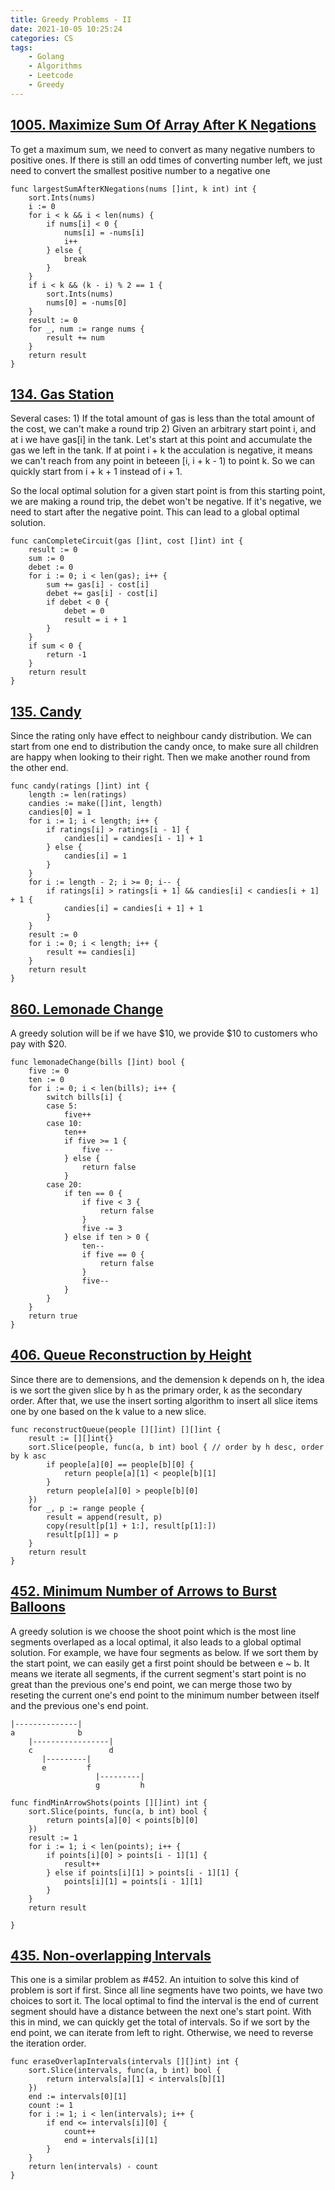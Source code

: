 ```yaml
---
title: Greedy Problems - II
date: 2021-10-05 10:25:24
categories: CS
tags:
    - Golang
    - Algorithms
    - Leetcode
    - Greedy
---
```


## [1005. Maximize Sum Of Array After K Negations](https://leetcode.com/problems/maximize-sum-of-array-after-k-negations/)

To get a maximum sum, we need to convert as many negative numbers to positive ones. If there is still an odd times of converting number left, we just need to convert the smallest positive number to a negative one

```golang
func largestSumAfterKNegations(nums []int, k int) int {
    sort.Ints(nums)
    i := 0
    for i < k && i < len(nums) {
        if nums[i] < 0 {
            nums[i] = -nums[i]
            i++
        } else {
            break
        }
    }
    if i < k && (k - i) % 2 == 1 {
        sort.Ints(nums)
        nums[0] = -nums[0]
    }
    result := 0
    for _, num := range nums {
        result += num
    }
    return result
}
```

## [134. Gas Station](https://leetcode.com/problems/gas-station/)

Several cases:
    1) If the total amount of gas is less than the total amount of the cost, we can't make a round trip
    2) Given an arbitrary start point i, and at i we have gas[i] in the tank. Let's start at this point and accumulate the gas we left in the tank. If at point i + k the acculation is negative, it means we can't reach from any point in beteeen [i, i + k - 1) to point k. So we can quickly start from i + k + 1 instead of i + 1.

So the local optimal solution for a given start point is from this starting point, we are making a round trip, the debet won't be negative. If it's negative, we need to start after the negative point. This can lead to a global optimal solution.

```golang
func canCompleteCircuit(gas []int, cost []int) int {
    result := 0
    sum := 0
    debet := 0
    for i := 0; i < len(gas); i++ {
        sum += gas[i] - cost[i]
        debet += gas[i] - cost[i]
        if debet < 0 {
            debet = 0
            result = i + 1
        }
    }
    if sum < 0 {
        return -1
    }
    return result
}
```

## [135. Candy](https://leetcode.com/problems/candy/)

Since the rating only have effect to neighbour candy distribution. We can start from one end to distribution the candy once, to make sure all children are happy when looking to their right. Then we make another round from the other end.

```golang
func candy(ratings []int) int {
    length := len(ratings)
    candies := make([]int, length)
    candies[0] = 1
    for i := 1; i < length; i++ {
        if ratings[i] > ratings[i - 1] {
            candies[i] = candies[i - 1] + 1
        } else {
            candies[i] = 1   
        }
    }
    for i := length - 2; i >= 0; i-- {
        if ratings[i] > ratings[i + 1] && candies[i] < candies[i + 1] + 1 {
            candies[i] = candies[i + 1] + 1
        }
    }
    result := 0
    for i := 0; i < length; i++ {
        result += candies[i]
    }
    return result
}
```

## [860. Lemonade Change](https://leetcode.com/problems/lemonade-change/)

A greedy solution will be if we have $10, we provide $10 to customers who pay with $20.

```golang
func lemonadeChange(bills []int) bool {
    five := 0
    ten := 0
    for i := 0; i < len(bills); i++ {
        switch bills[i] {
        case 5:
            five++
        case 10:
            ten++
            if five >= 1 {
                five --
            } else {
                return false
            }
        case 20:
            if ten == 0 {
                if five < 3 {
                    return false
                }
                five -= 3
            } else if ten > 0 {
                ten--
                if five == 0 {
                    return false
                }
                five--
            }   
        }
    }
    return true
}
```

## [406. Queue Reconstruction by Height](https://leetcode.com/problems/queue-reconstruction-by-height/)

Since there are to demensions, and the demension k depends on h, the idea is we sort the given slice by h as the primary order, k as the secondary order. After that, we use the insert sorting algorithm to insert all slice items one by one based on the k value to a new slice.

```golang
func reconstructQueue(people [][]int) [][]int {
    result := [][]int{}
    sort.Slice(people, func(a, b int) bool { // order by h desc, order by k asc
        if people[a][0] == people[b][0] {
            return people[a][1] < people[b][1]
        }
        return people[a][0] > people[b][0]
    })
    for _, p := range people {
        result = append(result, p)
        copy(result[p[1] + 1:], result[p[1]:])
        result[p[1]] = p
    }
    return result
}
```

## [452. Minimum Number of Arrows to Burst Balloons](https://leetcode.com/problems/minimum-number-of-arrows-to-burst-balloons/)

A greedy solution is we choose the shoot point which is the most line segments overlaped as a local optimal, it also leads to a global optimal solution. For example, we have four segments as below. If we sort them by the start point, we can easily get a first point should be between e ~ b. It means we iterate all segments, if the current segment's start point is no great than the previous one's end point, we can merge those two by reseting the current one's end point to the minimum number between itself and the previous one's end point.

```
|--------------|
a              b
    |-----------------|
    c                 d
       |---------|
       e         f
                   |---------|
                   g         h
```

```golang
func findMinArrowShots(points [][]int) int {
    sort.Slice(points, func(a, b int) bool {
        return points[a][0] < points[b][0]
    })
    result := 1
    for i := 1; i < len(points); i++ {
        if points[i][0] > points[i - 1][1] {
            result++
        } else if points[i][1] > points[i - 1][1] {
            points[i][1] = points[i - 1][1]
        }
    }
    return result

}
```

## [435. Non-overlapping Intervals](https://leetcode.com/problems/non-overlapping-intervals/)

This one is a similar problem as #452. An intuition to solve this kind of problem is sort if first. Since all line segments have two points, we have two choices to sort it. The local optimal to find the interval is the end of current segment should have a distance between the next one's start point. With this in mind, we can quickly get the total of intervals. So if we sort by the end point, we can iterate from left to right. Otherwise, we need to reverse the iteration order.

```golang
func eraseOverlapIntervals(intervals [][]int) int {
    sort.Slice(intervals, func(a, b int) bool {
        return intervals[a][1] < intervals[b][1]
    })
    end := intervals[0][1]
    count := 1
    for i := 1; i < len(intervals); i++ {
        if end <= intervals[i][0] {
            count++
            end = intervals[i][1]
        }
    }
    return len(intervals) - count
}
```
